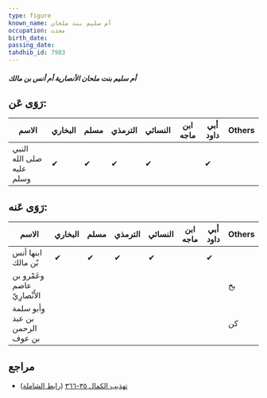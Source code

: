 ```yaml
---
type: figure
known_name: أم سليم بنت ملحان
occupation: محدث
birth_date:
passing_date:
tahdhib_id: 7983
---
```

##### أم سليم بنت ملحان الأنصارية أم أنس بن مالك

## رَوَى عَن:
| الاسم                    | البخاري | مسلم | الترمذي | النسائي | ابن ماجه | أبي داود | Others |
| ------------------------ | ------- | ---- | ------- | ------- | -------- | -------- | ------ |
| النبي صلى الله عليه وسلم | ✔       | ✔    | ✔       | ✔       |          | ✔        |        |
## رَوَى عَنه:
| الاسم                          | البخاري | مسلم | الترمذي | النسائي | ابن ماجه | أبي داود | Others |
| ------------------------------ | ------- | ---- | ------- | ------- | -------- | -------- | ------ |
| ابنها أنس بْن مالك             | ✔       | ✔    | ✔       | ✔       |          | ✔        |        |
| وعَمْرو بن عاصم الأَنْصارِيّ   |         |      |         |         |          |          | بخ     |
| وأبو سلمة بن عبد الرحمن بن عوف |         |      |         |         |          |          | كن     |
## مراجع
- [تهذيب الكمال ٣٥-٣٦٦](obsidian://open?vault=Tahdhib-al-Kamal&file=Figures/٧٩٨٣-أم%20سليم%20بنت%20ملحان%20الأنصارية%20أم%20أنس%20بن%20مالك) ([رابط الشاملة](https://shamela.ws/book/3722/18965))
